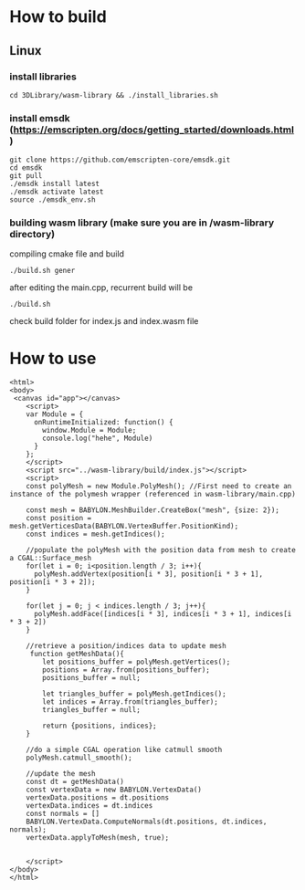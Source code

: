 # How to build
## Linux

### install libraries
```cd 3DLibrary/wasm-library && ./install_libraries.sh ```

### install emsdk (https://emscripten.org/docs/getting_started/downloads.html)

```
git clone https://github.com/emscripten-core/emsdk.git
cd emsdk
git pull
./emsdk install latest
./emsdk activate latest
source ./emsdk_env.sh
```

### building wasm library (make sure you are in /wasm-library directory)

compiling cmake file and build
```
./build.sh gener
```
after editing the main.cpp, recurrent build will be
```
./build.sh
```

check build folder for index.js and index.wasm file

# How to use

```
<html>
<body>
 <canvas id="app"></canvas>
    <script>
    var Module = {
      onRuntimeInitialized: function() {
        window.Module = Module;
        console.log("hehe", Module)
      }
    };
    </script>
    <script src="../wasm-library/build/index.js"></script>
    <script>
    const polyMesh = new Module.PolyMesh(); //First need to create an instance of the polymesh wrapper (referenced in wasm-library/main.cpp)
    
    const mesh = BABYLON.MeshBuilder.CreateBox("mesh", {size: 2});
    const position = mesh.getVerticesData(BABYLON.VertexBuffer.PositionKind);
    const indices = mesh.getIndices();
    
    //populate the polyMesh with the position data from mesh to create a CGAL::Surface_mesh
    for(let i = 0; i<position.length / 3; i++){
      polyMesh.addVertex(position[i * 3], position[i * 3 + 1], position[i * 3 + 2]);
    }
    
    for(let j = 0; j < indices.length / 3; j++){
      polyMesh.addFace([indices[i * 3], indices[i * 3 + 1], indices[i * 3 + 2])
    }
    
    //retrieve a position/indices data to update mesh
     function getMeshData(){
        let positions_buffer = polyMesh.getVertices();
        positions = Array.from(positions_buffer);
        positions_buffer = null;

        let triangles_buffer = polyMesh.getIndices();
        let indices = Array.from(triangles_buffer);
        triangles_buffer = null;

        return {positions, indices};
    }
    
    //do a simple CGAL operation like catmull smooth
    polyMesh.catmull_smooth();
    
    //update the mesh
    const dt = getMeshData()
    const vertexData = new BABYLON.VertexData()
    vertexData.positions = dt.positions
    vertexData.indices = dt.indices
    const normals = []
    BABYLON.VertexData.ComputeNormals(dt.positions, dt.indices, normals);
    vertexData.applyToMesh(mesh, true);
    
    
    </script>
</body>
</html>

```

